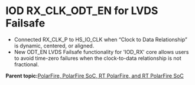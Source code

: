 # IOD RX\_CLK\_ODT\_EN for LVDS Failsafe

-   Connected RX\_CLK\_P to HS\_IO\_CLK when “Clock to Data Relationship” is dynamic, centered, or aligned.
-   New ODT\_EN LVDS Failsafe functionality for 'IOD\_RX' core allows users to avoid time-zero failures when the clock-to-data relationship is not fractional.

**Parent topic:**[PolarFire, PolarFire SoC, RT PolarFire, and RT PolarFire SoC](GUID-5A137013-E2A7-41AC-92A1-32885E70D782.md)

